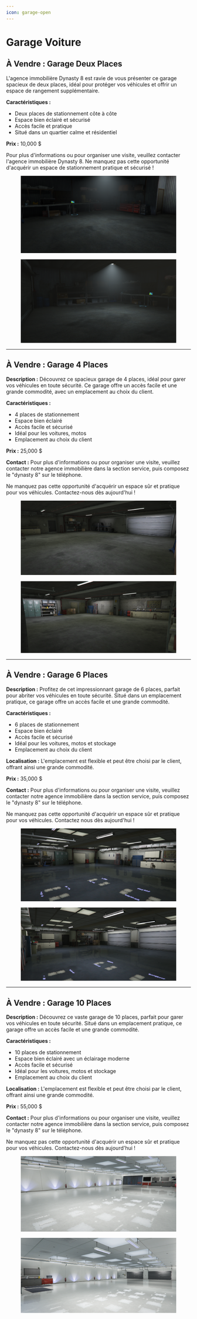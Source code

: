 ```yaml
---
icon: garage-open
---
```


# Garage Voiture

## À Vendre : Garage Deux Places <a href="#garage-deux-place" id="garage-deux-place"></a>

L'agence immobilière Dynasty 8 est ravie de vous présenter ce garage spacieux de deux places, idéal pour protéger vos véhicules et offrir un espace de rangement supplémentaire.

**Caractéristiques :**

* Deux places de stationnement côte à côte
* Espace bien éclairé et sécurisé
* Accès facile et pratique
* Situé dans un quartier calme et résidentiel

**Prix :** 10,000 $

Pour plus d'informations ou pour organiser une visite, veuillez contacter l'agence immobilière Dynasty 8. Ne manquez pas cette opportunité d'acquérir un espace de stationnement pratique et sécurisé !

<div><figure><img src="../.gitbook/assets/{2A27BB1A-4709-4F79-B4F0-AE3FAA5C1270}.png" alt=""><figcaption></figcaption></figure> <figure><img src="../.gitbook/assets/f1b56c30-1347-407f-b1ac-35723d89181a.png" alt=""><figcaption></figcaption></figure></div>

***

## **À Vendre : Garage 4 Places**

**Description :** Découvrez ce spacieux garage de 4 places, idéal pour garer vos véhicules en toute sécurité. Ce garage offre un accès facile et une grande commodité, avec un emplacement au choix du client.

**Caractéristiques :**

* 4 places de stationnement
* Espace bien éclairé
* Accès facile et sécurisé
* Idéal pour les voitures, motos
* Emplacement au choix du client

**Prix :** 25,000 $

**Contact :** Pour plus d'informations ou pour organiser une visite, veuillez contacter notre agence immobilière dans la section service, puis composez le "dynasty 8" sur le téléphone.

Ne manquez pas cette opportunité d'acquérir un espace sûr et pratique pour vos véhicules. Contactez-nous dès aujourd'hui !

<div><figure><img src="../.gitbook/assets/garage-4-place.png" alt=""><figcaption></figcaption></figure> <figure><img src="../.gitbook/assets/garage-4-place-2.png" alt=""><figcaption></figcaption></figure></div>

***

## **À Vendre : Garage 6 Places**

**Description :** Profitez de cet impressionnant garage de 6 places, parfait pour abriter vos véhicules en toute sécurité. Situé dans un emplacement pratique, ce garage offre un accès facile et une grande commodité.

**Caractéristiques :**

* 6 places de stationnement
* Espace bien éclairé
* Accès facile et sécurisé
* Idéal pour les voitures, motos et stockage
* Emplacement au choix du client

**Localisation :** L'emplacement est flexible et peut être choisi par le client, offrant ainsi une grande commodité.

**Prix :** 35,000 $

**Contact :** Pour plus d'informations ou pour organiser une visite, veuillez contacter notre agence immobilière dans la section service, puis composez le "dynasty 8" sur le téléphone.

Ne manquez pas cette opportunité d'acquérir un espace sûr et pratique pour vos véhicules. Contactez nous dès aujourd'hui !

<div><figure><img src="../.gitbook/assets/Garage-6-place-1.png" alt=""><figcaption></figcaption></figure> <figure><img src="../.gitbook/assets/Garage-6-place-2.png" alt=""><figcaption></figcaption></figure></div>

***

## **À Vendre : Garage 10 Places**

**Description :** Découvrez ce vaste garage de 10 places, parfait pour garer vos véhicules en toute sécurité. Situé dans un emplacement pratique, ce garage offre un accès facile et une grande commodité.

**Caractéristiques :**

* 10 places de stationnement
* Espace bien éclairé avec un éclairage moderne
* Accès facile et sécurisé
* Idéal pour les voitures, motos et stockage
* Emplacement au choix du client

**Localisation :** L'emplacement est flexible et peut être choisi par le client, offrant ainsi une grande commodité.

**Prix :** 55,000 $

**Contact :** Pour plus d'informations ou pour organiser une visite, veuillez contacter notre agence immobilière dans la section service, puis composez le "dynasty 8" sur le téléphone.

Ne manquez pas cette opportunité d'acquérir un espace sûr et pratique pour vos véhicules. Contactez-nous dès aujourd'hui !

<div><figure><img src="../.gitbook/assets/garage-10-place-1.png" alt=""><figcaption></figcaption></figure> <figure><img src="../.gitbook/assets/garage-10-place-2.png" alt=""><figcaption></figcaption></figure></div>
